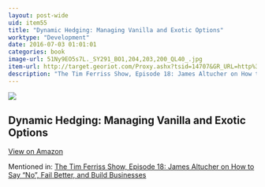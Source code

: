 ```yaml
---
layout: post-wide
uid: item55
title: "Dynamic Hedging: Managing Vanilla and Exotic Options"
worktype: "Development"
date: 2016-07-03 01:01:01
categories: book
image-url: 51Ny9EO5s7L._SY291_BO1,204,203,200_QL40_.jpg
item-url: http://target.georiot.com/Proxy.ashx?tsid=14707&GR_URL=http%3A%2F%2Fwww.amazon.com%2FDynamic-Hedging-Managing-Vanilla-Options%2Fdp%2F0471152803%2F
description: "The Tim Ferriss Show, Episode 18: James Altucher on How to Say “No”, Fail Better, and Build Businesses"
---
```

<a href="http://target.georiot.com/Proxy.ashx?tsid=14707&GR_URL=http%3A%2F%2Fwww.amazon.com%2FDynamic-Hedging-Managing-Vanilla-Options%2Fdp%2F0471152803%2F" target="blank"><img src="../../../../img/thumbs/51Ny9EO5s7L._SY291_BO1,204,203,200_QL40_.jpg" class="prod-img"></a>
<h2>Dynamic Hedging: Managing Vanilla and Exotic Options</h2>
<p><a class="btn btn-primary" href="http://target.georiot.com/Proxy.ashx?tsid=14707&GR_URL=http%3A%2F%2Fwww.amazon.com%2FDynamic-Hedging-Managing-Vanilla-Options%2Fdp%2F0471152803%2F" target="blank">View on Amazon</a><p>
<p>Mentioned in: <a href="http://fourhourworkweek.com/2014/07/11/james-altucher/" target="blank">The Tim Ferriss Show, Episode 18: James Altucher on How to Say “No”, Fail Better, and Build Businesses</a></p>
